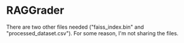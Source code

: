 # RAGGrader

There are two other files needed ("faiss_index.bin" and "processed_dataset.csv"). For some reason, I'm not sharing the files.
